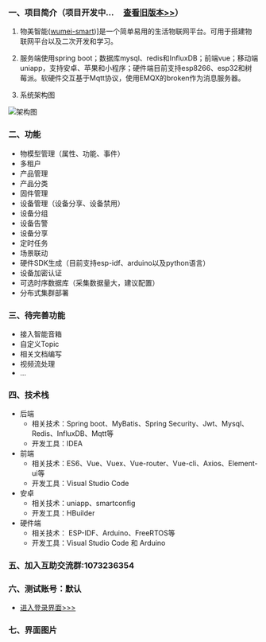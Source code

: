 
### 一、项目简介（项目开发中...      &nbsp;&nbsp;&nbsp;&nbsp;[查看旧版本>>](https://github.com/kerwincui/wumei-iot)）

1. 物美智能([wumei-smart](http://www.wumei.live/introduce.html))]是一个简单易用的生活物联网平台。可用于搭建物联网平台以及二次开发和学习。

2. 服务端使用spring boot；数据库mysql、redis和InfluxDB；前端vue；移动端uniapp，支持安卓、苹果和小程序；硬件端目前支持esp8266、esp32和树莓派。软硬件交互基于Mqtt协议，使用EMQX的broken作为消息服务器。

3. 系统架构图

![架构图](https://github.com/kerwincui/wumei-smart/blob/master/document/sys.png?raw=true)


### 二、功能
- 物模型管理（属性、功能、事件）
- 多租户
- 产品管理
- 产品分类
- 固件管理
- 设备管理（设备分享、设备禁用）
- 设备分组
- 设备告警
- 设备分享
- 定时任务
- 场景联动
- 硬件SDK生成（目前支持esp-idf、arduino以及python语言）
- 设备加密认证
- 可选时序数据库（采集数据量大，建议配置）
- 分布式集群部署

### 三、待完善功能
- 接入智能音箱
- 自定义Topic
- 相关文档编写
- 视频流处理
- ...

 
### 四、技术栈    
* 后端
    - 相关技术：Spring boot、MyBatis、Spring Security、Jwt、Mysql、Redis、InfluxDB、Mqtt等
    - 开发工具：IDEA    
* 前端
    - 相关技术：ES6、Vue、Vuex、Vue-router、Vue-cli、Axios、Element-ui等 
    - 开发工具：Visual Studio Code    
* 安卓
    - 相关技术：uniapp、smartconfig
    - 开发工具：HBuilder
* 硬件端
    - 相关技术： ESP-IDF、Arduino、FreeRTOS等
    - 开发工具：Visual Studio Code 和 Arduino



### 五、加入互助交流群:1073236354


### 六、测试账号：默认
* [进入登录界面>>>](http://wumei.live:89/)

### 七、界面图片

